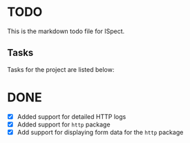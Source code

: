 # TODO

This is the markdown todo file for ISpect.

## Tasks

Tasks for the project are listed below:

# DONE

* [x] Added support for detailed HTTP logs
* [x] Added support for `http` package
* [x] Add support for displaying form data for the `http` package